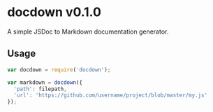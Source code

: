 # docdown v0.1.0

A simple JSDoc to Markdown documentation generator.

## Usage

```js
var docdown = require('docdown');

var markdown = docdown({
  'path': filepath,
  'url': 'https://github.com/username/project/blob/master/my.js'
});
```
